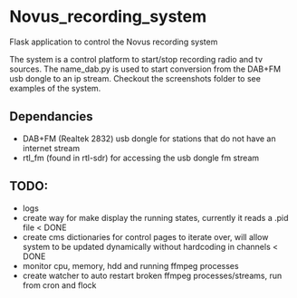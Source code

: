 # Novus_recording_system

Flask application to control the Novus recording system

The system is a control platform to start/stop recording radio and tv sources.
The name_dab.py is used to start conversion from the DAB+FM usb dongle to an ip stream.
Checkout the screenshots folder to see examples of the system.

## Dependancies
* DAB+FM (Realtek 2832) usb dongle for stations that do not have an internet stream
* rtl_fm (found in rtl-sdr) for accessing the usb dongle fm stream

## TODO: 
* logs
* create way for make display the running states, currently it reads a .pid file < DONE
* create cms dictionaries for control pages to iterate over, will allow system to be updated dynamically without hardcoding in channels < DONE
* monitor cpu, memory, hdd and running ffmpeg processes
* create watcher to auto restart broken ffmpeg processes/streams, run from cron and flock
